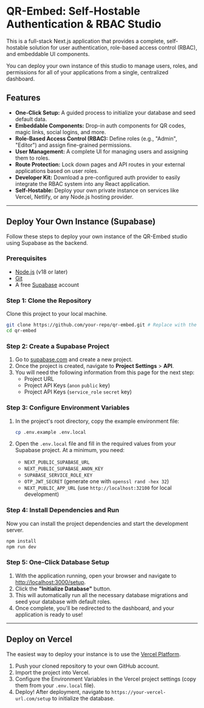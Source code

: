 # QR-Embed: Self-Hostable Authentication & RBAC Studio

This is a full-stack Next.js application that provides a complete, self-hostable solution for user authentication, role-based access control (RBAC), and embeddable UI components.

You can deploy your own instance of this studio to manage users, roles, and permissions for all of your applications from a single, centralized dashboard.

## Features

*   **One-Click Setup:** A guided process to initialize your database and seed default data.
*   **Embeddable Components:** Drop-in auth components for QR codes, magic links, social logins, and more.
*   **Role-Based Access Control (RBAC):** Define roles (e.g., "Admin", "Editor") and assign fine-grained permissions.
*   **User Management:** A complete UI for managing users and assigning them to roles.
*   **Route Protection:** Lock down pages and API routes in your external applications based on user roles.
*   **Developer Kit:** Download a pre-configured auth provider to easily integrate the RBAC system into any React application.
*   **Self-Hostable:** Deploy your own private instance on services like Vercel, Netlify, or any Node.js hosting provider.

---

## Deploy Your Own Instance (Supabase)

Follow these steps to deploy your own instance of the QR-Embed studio using Supabase as the backend.

### Prerequisites

*   [Node.js](https://nodejs.org/) (v18 or later)
*   [Git](https://git-scm.com/)
*   A free [Supabase](https://supabase.com/) account

### Step 1: Clone the Repository

Clone this project to your local machine.

```bash
git clone https://github.com/your-repo/qr-embed.git # Replace with the actual repo URL
cd qr-embed
```

### Step 2: Create a Supabase Project

1.  Go to [supabase.com](https://supabase.com/) and create a new project.
2.  Once the project is created, navigate to **Project Settings** > **API**.
3.  You will need the following information from this page for the next step:
    *   Project URL
    *   Project API Keys (`anon` `public` key)
    *   Project API Keys (`service_role` `secret` key)

### Step 3: Configure Environment Variables

1.  In the project's root directory, copy the example environment file:

    ```bash
    cp .env.example .env.local
    ```

2.  Open the `.env.local` file and fill in the required values from your Supabase project. At a minimum, you need:
    *   `NEXT_PUBLIC_SUPABASE_URL`
    *   `NEXT_PUBLIC_SUPABASE_ANON_KEY`
    *   `SUPABASE_SERVICE_ROLE_KEY`
    *   `OTP_JWT_SECRET` (generate one with `openssl rand -hex 32`)
    *   `NEXT_PUBLIC_APP_URL` (use `http://localhost:32100` for local development)

### Step 4: Install Dependencies and Run

Now you can install the project dependencies and start the development server.

```bash
npm install
npm run dev
```

### Step 5: One-Click Database Setup

1.  With the application running, open your browser and navigate to [http://localhost:3000/setup](http://localhost:3000/setup).
2.  Click the **"Initialize Database"** button.
3.  This will automatically run all the necessary database migrations and seed your database with default roles.
4.  Once complete, you'll be redirected to the dashboard, and your application is ready to use!

---

## Deploy on Vercel

The easiest way to deploy your instance is to use the [Vercel Platform](https://vercel.com/new?utm_medium=default-template&filter=next.js&utm_source=create-next-app&utm_campaign=create-next-app-readme).

1.  Push your cloned repository to your own GitHub account.
2.  Import the project into Vercel.
3.  Configure the Environment Variables in the Vercel project settings (copy them from your `.env.local` file).
4.  Deploy! After deployment, navigate to `https://your-vercel-url.com/setup` to initialize the database.